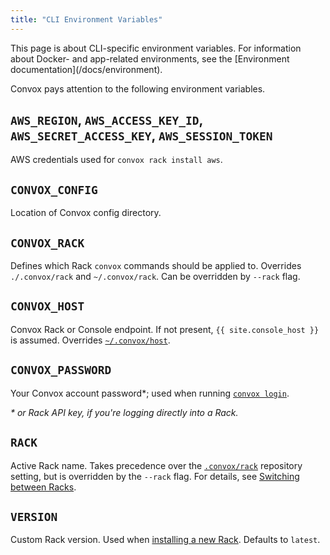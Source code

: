 ```yaml
---
title: "CLI Environment Variables"
---
```


<div class="block-callout block-show-callout type-info" markdown="1">
This page is about CLI-specific environment variables. For information about Docker- and app-related environments, see the [Environment documentation](/docs/environment).
</div>

Convox pays attention to the following environment variables.

## `AWS_REGION`, `AWS_ACCESS_KEY_ID`, `AWS_SECRET_ACCESS_KEY`, `AWS_SESSION_TOKEN`

AWS credentials used for `convox rack install aws`.

## `CONVOX_CONFIG`

Location of Convox config directory.

## `CONVOX_RACK`

Defines which Rack `convox` commands should be applied to. Overrides `./.convox/rack` and `~/.convox/rack`. Can be overridden by `--rack` flag.

## `CONVOX_HOST`

Convox Rack or Console endpoint. If not present, `{{ site.console_host }}` is assumed. Overrides [`~/.convox/host`](/docs/cli-config-files/#convoxhost).

## `CONVOX_PASSWORD`

Your Convox account password*; used when running [`convox login`](/docs/login-and-authentication/).

_* or Rack API key, if you're logging directly into a Rack._

## `RACK`

Active Rack name. Takes precedence over the [`.convox/rack`](/docs/cli-config-files/#convoxrack-1) repository setting, but is overridden by the `--rack` flag. For details, see [Switching between Racks](/docs/cli#switching-between-racks).

## `VERSION`

Custom Rack version. Used when [installing a new Rack](/docs/installing-a-rack). Defaults to `latest`.
